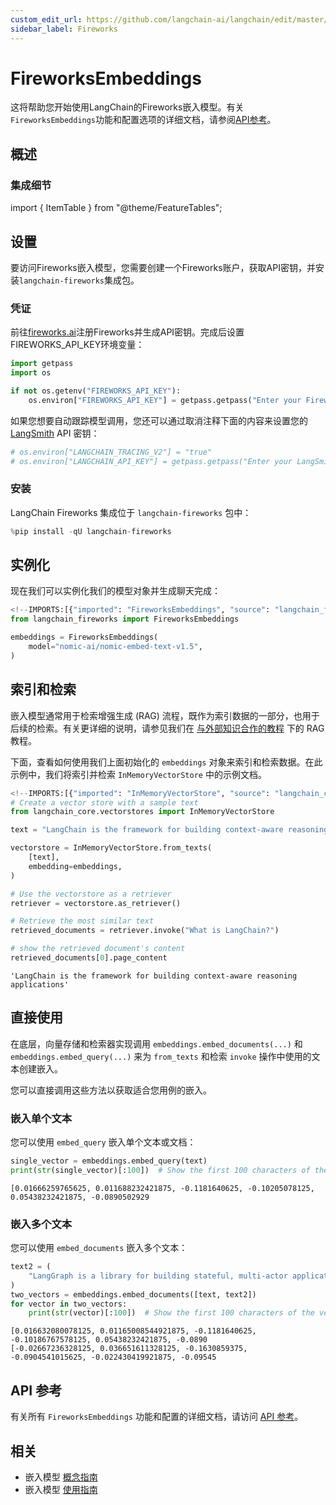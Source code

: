 ```yaml
---
custom_edit_url: https://github.com/langchain-ai/langchain/edit/master/docs/docs/integrations/text_embedding/fireworks.ipynb
sidebar_label: Fireworks
---
```

# FireworksEmbeddings

这将帮助您开始使用LangChain的Fireworks嵌入模型。有关`FireworksEmbeddings`功能和配置选项的详细文档，请参阅[API参考](https://python.langchain.com/api_reference/fireworks/embeddings/langchain_fireworks.embeddings.FireworksEmbeddings.html)。

## 概述

### 集成细节

import { ItemTable } from "@theme/FeatureTables";

<ItemTable category="text_embedding" item="Fireworks" />

## 设置

要访问Fireworks嵌入模型，您需要创建一个Fireworks账户，获取API密钥，并安装`langchain-fireworks`集成包。

### 凭证

前往[fireworks.ai](https://fireworks.ai/)注册Fireworks并生成API密钥。完成后设置FIREWORKS_API_KEY环境变量：


```python
import getpass
import os

if not os.getenv("FIREWORKS_API_KEY"):
    os.environ["FIREWORKS_API_KEY"] = getpass.getpass("Enter your Fireworks API key: ")
```

如果您想要自动跟踪模型调用，您还可以通过取消注释下面的内容来设置您的 [LangSmith](https://docs.smith.langchain.com/) API 密钥：


```python
# os.environ["LANGCHAIN_TRACING_V2"] = "true"
# os.environ["LANGCHAIN_API_KEY"] = getpass.getpass("Enter your LangSmith API key: ")
```

### 安装

LangChain Fireworks 集成位于 `langchain-fireworks` 包中：


```python
%pip install -qU langchain-fireworks
```

## 实例化

现在我们可以实例化我们的模型对象并生成聊天完成：


```python
<!--IMPORTS:[{"imported": "FireworksEmbeddings", "source": "langchain_fireworks", "docs": "https://python.langchain.com/api_reference/fireworks/embeddings/langchain_fireworks.embeddings.FireworksEmbeddings.html", "title": "FireworksEmbeddings"}]-->
from langchain_fireworks import FireworksEmbeddings

embeddings = FireworksEmbeddings(
    model="nomic-ai/nomic-embed-text-v1.5",
)
```

## 索引和检索

嵌入模型通常用于检索增强生成 (RAG) 流程，既作为索引数据的一部分，也用于后续的检索。有关更详细的说明，请参见我们在 [与外部知识合作的教程](/docs/tutorials/#working-with-external-knowledge) 下的 RAG 教程。

下面，查看如何使用我们上面初始化的 `embeddings` 对象来索引和检索数据。在此示例中，我们将索引并检索 `InMemoryVectorStore` 中的示例文档。


```python
<!--IMPORTS:[{"imported": "InMemoryVectorStore", "source": "langchain_core.vectorstores", "docs": "https://python.langchain.com/api_reference/core/vectorstores/langchain_core.vectorstores.in_memory.InMemoryVectorStore.html", "title": "FireworksEmbeddings"}]-->
# Create a vector store with a sample text
from langchain_core.vectorstores import InMemoryVectorStore

text = "LangChain is the framework for building context-aware reasoning applications"

vectorstore = InMemoryVectorStore.from_texts(
    [text],
    embedding=embeddings,
)

# Use the vectorstore as a retriever
retriever = vectorstore.as_retriever()

# Retrieve the most similar text
retrieved_documents = retriever.invoke("What is LangChain?")

# show the retrieved document's content
retrieved_documents[0].page_content
```



```output
'LangChain is the framework for building context-aware reasoning applications'
```


## 直接使用

在底层，向量存储和检索器实现调用 `embeddings.embed_documents(...)` 和 `embeddings.embed_query(...)` 来为 `from_texts` 和检索 `invoke` 操作中使用的文本创建嵌入。

您可以直接调用这些方法以获取适合您用例的嵌入。

### 嵌入单个文本

您可以使用 `embed_query` 嵌入单个文本或文档：


```python
single_vector = embeddings.embed_query(text)
print(str(single_vector)[:100])  # Show the first 100 characters of the vector
```
```output
[0.01666259765625, 0.011688232421875, -0.1181640625, -0.10205078125, 0.05438232421875, -0.0890502929
```
### 嵌入多个文本

您可以使用 `embed_documents` 嵌入多个文本：


```python
text2 = (
    "LangGraph is a library for building stateful, multi-actor applications with LLMs"
)
two_vectors = embeddings.embed_documents([text, text2])
for vector in two_vectors:
    print(str(vector)[:100])  # Show the first 100 characters of the vector
```
```output
[0.016632080078125, 0.01165008544921875, -0.1181640625, -0.10186767578125, 0.05438232421875, -0.0890
[-0.02667236328125, 0.036651611328125, -0.1630859375, -0.0904541015625, -0.022430419921875, -0.09545
```
## API 参考

有关所有 `FireworksEmbeddings` 功能和配置的详细文档，请访问 [API 参考](https://python.langchain.com/api_reference/fireworks/embeddings/langchain_fireworks.embeddings.FireworksEmbeddings.html)。


## 相关

- 嵌入模型 [概念指南](/docs/concepts/#embedding-models)
- 嵌入模型 [使用指南](/docs/how_to/#embedding-models)
